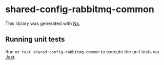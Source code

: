 # shared-config-rabbitmq-common

This library was generated with [Nx](https://nx.dev).

## Running unit tests

Run `nx test shared-config-rabbitmq-common` to execute the unit tests via [Jest](https://jestjs.io).
